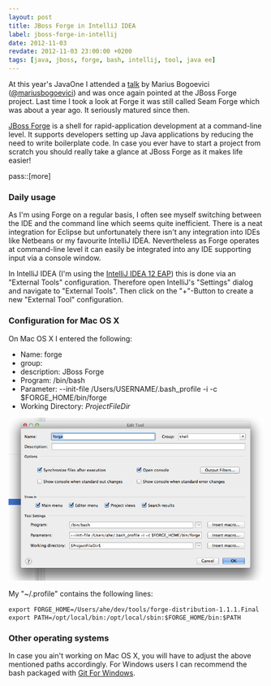 ```yaml
---
layout: post
title: JBoss Forge in IntelliJ IDEA
label: jboss-forge-in-intellij
date: 2012-11-03
revdate: 2012-11-03 23:00:00 +0200
tags: [java, jboss, forge, bash, intellij, tool, java ee]
---
```


At this year's JavaOne I attended a [talk](https://oracleus.activeevents.com/connect/sessionDetail.ww?SESSION_ID=10659) by Marius Bogoevici ([@mariusbogoevici](http://twitter.com/mariusbogoevici)) and was once again pointed at the JBoss Forge project. Last time I took a look at Forge it was still called Seam Forge which was about a year ago. It seriously matured since then.

[JBoss Forge](http://forge.jboss.org/) is a shell for rapid-application development at a command-line level. It supports developers setting up Java applications by reducing the need to write boilerplate code. In case you ever have to start a project from scratch you should really take a glance at JBoss Forge as it makes life easier!


pass::[more]


### Daily usage
As I'm using Forge on a regular basis, I often see myself switching between the IDE and the command line which seems quite inefficient. There is a neat integration for Eclipse but unfortunately there isn't any integration into IDEs like Netbeans or my favourite IntelliJ IDEA.
Nevertheless as Forge operates at command-line level it can easily be integrated into any IDE supporting input via a console window.

In IntelliJ IDEA (I'm using the [IntelliJ IDEA 12 EAP](http://confluence.jetbrains.net/display/IDEADEV/IDEA+12+EAP)) this is done via an "External Tools" configuration. Therefore open IntelliJ's "Settings" dialog and navigate to "External Tools". Then click on the "+"-Button to create a new "External Tool" configuration.

### Configuration for Mac OS X

On Mac OS X I entered the following:
- Name: forge
- group: 
- description: JBoss Forge
- Program: /bin/bash
- Parameter: --init-file /Users/USERNAME/.bash_profile -i -c $FORGE_HOME/bin/forge
- Working Directory: $ProjectFileDir$

![Screenshot of "External Tools" configuration for JBoss Forge](/gfx/idea-external-tool-jboss-forge.png)

My "~/.profile" contains the following lines:

	export FORGE_HOME=/Users/ahe/dev/tools/forge-distribution-1.1.1.Final
	export PATH=/opt/local/bin:/opt/local/sbin:$FORGE_HOME/bin:$PATH

### Other operating systems

In case you ain't working on Mac OS X, you will have to adjust the above mentioned paths accordingly. 
For Windows users I can recommend the bash packaged with [Git For Windows](https://code.google.com/p/msysgit/).

